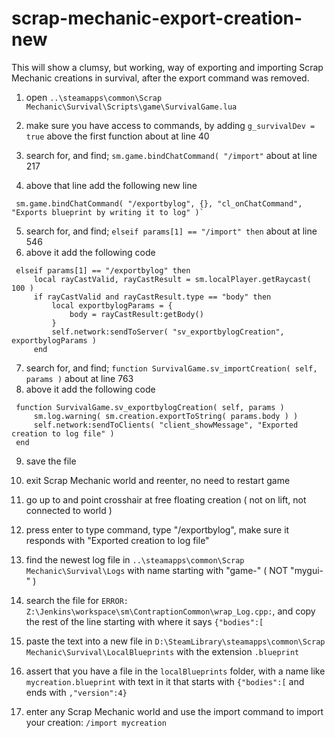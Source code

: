 # scrap-mechanic-export-creation-new

This will show a clumsy, but working, way of exporting and importing Scrap Mechanic creations in survival, after the export command was removed.

1.  open `..\steamapps\common\Scrap Mechanic\Survival\Scripts\game\SurvivalGame.lua`
2.  make sure you have access to commands, by adding `g_survivalDev = true` above the first function about at line 40
   
3.  search for, and find; `sm.game.bindChatCommand( "/import"` about at line 217
4.  above that line add the following new line
   ```
	sm.game.bindChatCommand( "/exportbylog", {}, "cl_onChatCommand", "Exports blueprint by writing it to log" )`
```

5.  search for, and find; `elseif params[1] == "/import" then` about at line 546
6.  above it add the following code
   ```
	elseif params[1] == "/exportbylog" then
		local rayCastValid, rayCastResult = sm.localPlayer.getRaycast( 100 )
		if rayCastValid and rayCastResult.type == "body" then
			local exportbylogParams = {
				body = rayCastResult:getBody()
			}
			self.network:sendToServer( "sv_exportbylogCreation", exportbylogParams )
		end
```

7.  search for, and find; `function SurvivalGame.sv_importCreation( self, params )` about at line 763
8.  above it add the following code
   ```
	function SurvivalGame.sv_exportbylogCreation( self, params )
		sm.log.warning( sm.creation.exportToString( params.body ) )
		self.network:sendToClients( "client_showMessage", "Exported creation to log file" )
	end
```

9. save the file

10. exit Scrap Mechanic world and reenter, no need to restart game

11. go up to and point crosshair at free floating creation ( not on lift, not connected to world )
12. press enter to type command, type "/exportbylog", make sure it responds with "Exported creation to log file"

13. find the newest log file in `..\steamapps\common\Scrap Mechanic\Survival\Logs` with name starting with "game-" ( NOT "mygui-" )
14. search the file for `ERROR: Z:\Jenkins\workspace\sm\ContraptionCommon\wrap_Log.cpp:`, and copy the rest of the line starting with where it says `{"bodies":[`

15. paste the text into a new file in `D:\SteamLibrary\steamapps\common\Scrap Mechanic\Survival\LocalBlueprints` with the extension `.blueprint`
16. assert that you have a file in the `localBlueprints` folder, with a name like `mycreation.blueprint` with text in it that starts with `{"bodies":[` and ends with `,"version":4}`

17. enter any Scrap Mechanic world and use the import command to import your creation: `/import mycreation`
